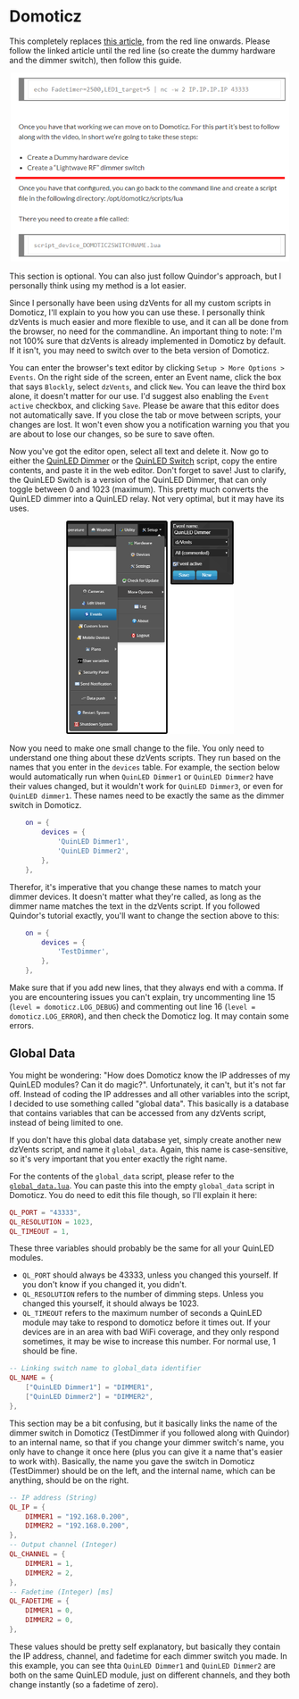 # Domoticz
This completely replaces [this article](http://blog.quindorian.org/2017/02/esp8266-led-lighting-using-quinled-with-domoticz.html/), from the red line onwards. Please follow the linked article until the red line (so create the dummy hardware and the dimmer switch), then follow this guide.

<p align="center"><img src="../misc/images/Quindor_Blog.png" width="500"></p>

This section is optional. You can also just follow Quindor's approach, but I personally think using my method is a lot easier.

Since I personally have been using dzVents for all my custom scripts in Domoticz, I'll explain to you how you can use these. I personally think dzVents is much easier and more flexible to use, and it can all be done from the browser, no need for the commandline.
An important thing to note: I'm not 100% sure that dzVents is already implemented in Domoticz by default. If it isn't, you may need to switch over to the beta version of Domoticz.
  
You can enter the browser's text editor by clicking `Setup > More Options > Events`. On the right side of the screen, enter an Event name, click the box that says `Blockly`, select `dzVents`, and click `New`. You can leave the third box alone, it doesn't matter for our use. I'd suggest also enabling the `Event active` checkbox, and clicking `Save`. Please be aware that this editor does not automatically save. If you close the tab or move between scripts, your changes are lost. It won't even show you a notification warning you that you are about to lose our changes, so be sure to save often.

Now you've got the editor open, select all text and delete it. Now go to either the [QuinLED Dimmer](QuinLED%20Dimmer.lua) or the [QuinLED Switch](QuinLED%20Switch.lua) script, copy the entire contents, and paste it in the web editor. Don't forget to save!
Just to clarify, the QuinLED Switch is a version of the QuinLED Dimmer, that can only toggle between 0 and 1023 (maximum). This pretty much converts the QuinLED dimmer into a QuinLED relay. Not very optimal, but it may have its uses.

<p align="center"><img src="../misc/images/Domoticz.png" width="300"></p>

Now you need to make one small change to the file. You only need to understand one thing about these dzVents scripts. They run based on the names that you enter in the `devices` table. For example, the section below would automatically run when `QuinLED Dimmer1` or `QuinLED Dimmer2` have their values changed, but it wouldn't work for `QuinLED Dimmer3`, or even for `QuinLED dimmer1`. These names need to be exactly the same as the dimmer switch in Domoticz.
```lua
	on = {
		devices = {
			'QuinLED Dimmer1',
			'QuinLED Dimmer2',
		},
	},
```

Therefor, it's imperative that you change these names to match your dimmer devices. It doesn't matter what they're called, as long as the dimmer name matches the text in the dzVents script. If you followed Quindor's tutorial exactly, you'll want to change the section above to this:

```lua
	on = {
		devices = {
			'TestDimmer',
		},
	},
```

Make sure that if you add new lines, that they always end with a comma. If you are encountering issues you can't explain, try uncommenting line 15 (`level = domoticz.LOG_DEBUG`) and commenting out line 16 (`level = domoticz.LOG_ERROR`), and then check the Domoticz log. It may contain some errors.

## Global Data
You might be wondering: "How does Domoticz know the IP addresses of my QuinLED modules? Can it do magic?". Unfortunately, it can't, but it's not far off. Instead of coding the IP addresses and all other variables into the script, I decided to use something called "global data". This basically is a database that contains variables that can be accessed from any dzVents script, instead of being limited to one.

If you don't have this global data database yet, simply create another new dzVents script, and name it `global_data`. Again, this name is case-sensitive, so it's very important that you enter exactly the right name.

For the contents of the `global_data` script, please refer to the [`global_data.lua`](global_data.lua). You can paste this into the empty `global_data` script in Domoticz. You do need to edit this file though, so I'll explain it here:

```lua
QL_PORT = "43333",
QL_RESOLUTION = 1023,
QL_TIMEOUT = 1,
```

These three variables should probably be the same for all your QuinLED modules. 
- `QL_PORT` should always be 43333, unless you changed this yourself. If you don't know if you changed it, you didn't.
- `QL_RESOLUTION` refers to the number of dimming steps. Unless you changed this yourself, it should always be 1023.
- `QL_TIMEOUT` refers to the maximum number of seconds a QuinLED module may take to respond to domoticz before it times out. If your devices are in an area with bad WiFi coverage, and they only respond sometimes, it may be wise to increase this number. For normal use, 1 should be fine.

```lua
-- Linking switch name to global_data identifier
QL_NAME = {
    ["QuinLED Dimmer1"] = "DIMMER1",
    ["QuinLED Dimmer2"] = "DIMMER2",
},
```

This section may be a bit confusing, but it basically links the name of the dimmer switch in Domoticz (TestDimmer if you followed along with Quindor) to an internal name, so that if you change your dimmer switch's name, you only have to change it once here (plus you can give it a name that's easier to work with). Basically, the name you gave the switch in Domoticz (TestDimmer) should be on the left, and the internal name, which can be anything, should be on the right.

```lua
-- IP address (String)
QL_IP = {
    DIMMER1 = "192.168.0.200",
    DIMMER2 = "192.168.0.200",
},
-- Output channel (Integer)
QL_CHANNEL = {
    DIMMER1 = 1,
    DIMMER2 = 2,
},
-- Fadetime (Integer) [ms]
QL_FADETIME = {
    DIMMER1 = 0,
    DIMMER2 = 0,
},
```

These values should be pretty self explanatory, but basically they contain the IP address, channel, and fadetime for each dimmer switch you made. In this example, you can see thta `QuinLED Dimmer1` and `QuinLED Dimmer2` are both on the same QuinLED module, just on different channels, and they both change instantly (so a fadetime of zero).
